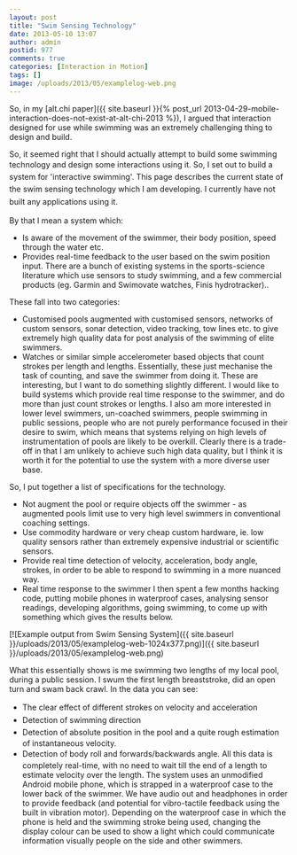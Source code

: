 ```yaml
---
layout: post
title: "Swim Sensing Technology"
date: 2013-05-10 13:07
author: admin
postid: 977
comments: true
categories: [Interaction in Motion]
tags: []
image: /uploads/2013/05/examplelog-web.png
---
```

So, in my [alt.chi paper]({{ site.baseurl }}{% post_url 2013-04-29-mobile-interaction-does-not-exist-at-alt-chi-2013 %}), I argued that interaction designed for use while swimming was an extremely challenging thing to design and build.

So, it seemed right that I should actually attempt to build some swimming technology and design some interactions using it. <span style="line-height: 1.6em;">So, I set out to build a system for 'interactive swimming'. This page describes the current state of the swim sensing technology which I am developing. I currently have not built any applications using it.</span>

By that I mean a system which:

*   <span style="line-height: 13px;">Is aware of the movement of the swimmer, their body position, speed through the water etc.</span>
*   Provides real-time feedback to the user based on the swim position input.
There are a bunch of existing systems in the sports-science literature which use sensors to study swimming, and a few commercial products (eg. Garmin and Swimovate watches, Finis hydrotracker)..

These fall into two categories:

*   <span style="line-height: 13px;">Customised pools augmented with customised sensors, networks of custom sensors, sonar detection, video tracking, tow lines etc. to give extremely high quality data for post analysis of the swimming of elite swimmers.</span>
*   Watches or similar simple accelerometer based objects that count strokes per length and lengths. Essentially, these just mechanise the task of counting, and save the swimmer from doing it.
These are interesting, but I want to do something slightly different. I would like to build systems which provide real time response to the swimmer, and do more than just count strokes or lengths. I also am more interested in lower level swimmers, un-coached swimmers, people swimming in public sessions, people who are not purely performance focused in their desire to swim, which means that systems relying on high levels of instrumentation of pools are likely to be overkill. Clearly there is a trade-off in that I am unlikely to achieve such high data quality, but I think it is worth it for the potential to use the system with a more diverse user base.

So, I put together a list of specifications for the technology.

*   Not augment the pool or require objects off the swimmer - as augmented pools limit use to very high level swimmers in conventional coaching settings.
*   Use commodity hardware or very cheap custom hardware, ie. low quality sensors rather than extremely expensive industrial or scientific sensors.
*   Provide real time detection of velocity, acceleration, body angle, strokes, in order to be able to respond to swimming in a more nuanced way.
*   Real time response to the swimmer
I then spent a few months hacking code, putting mobile phones in waterproof cases, analysing sensor readings, developing algorithms, going swimming, to come up with something which gives the results below.

[![Example output from Swim Sensing System]({{ site.baseurl }}/uploads/2013/05/examplelog-web-1024x377.png)]({{ site.baseurl }}/uploads/2013/05/examplelog-web.png)

What this essentially shows is me swimming two lengths of my local pool, during a public session. I swum the first length breaststroke, did an open turn and swam back crawl. In the data you can see:

*   <span style="line-height: 1.6em;">The clear effect of different strokes on velocity and acceleration</span>
*   <span style="line-height: 1.6em;">Detection of swimming direction</span>
*   <span style="line-height: 1.6em;"> Detection of absolute position in the pool and a quite rough estimation of instantaneous velocity.</span>
*   <span style="line-height: 1.6em;"> Detection of body roll and forwards/backwards angle.</span>
<span style="line-height: 1.6em;">All this data is completely real-time, with no need to wait till the end of a length to estimate velocity over the length. </span>The system uses an unmodified Android mobile phone, which is strapped in a waterproof case to the lower back of the swimmer. We have audio out and headphones in order to provide feedback (and potential for vibro-tactile feedback using the built in vibration motor). Depending on the waterproof case in which the phone is held and the swimming stroke being used, changing the display colour can be used to show a light which could communicate information visually people on the side and other swimmers.

